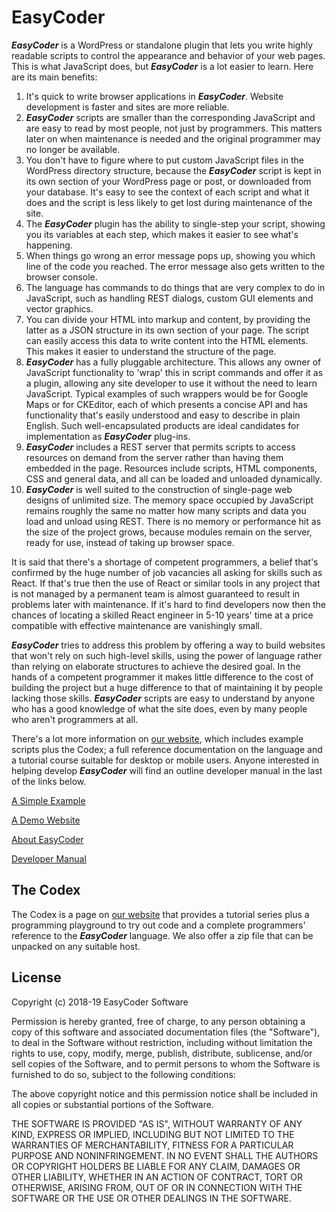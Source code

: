 # EasyCoder #

**_EasyCoder_** is a WordPress or standalone plugin that lets you write highly readable scripts to control the appearance and behavior of your web pages. This is what JavaScript does, but **_EasyCoder_** is a lot easier to learn. Here are its main benefits:

 1. It's quick to write browser applications in **_EasyCoder_**. Website development is faster and sites are more reliable.
 1. **_EasyCoder_** scripts are smaller than the corresponding JavaScript and are easy to read by most people, not just by programmers. This matters later on when maintenance is needed and the original programmer may no longer be available.
 1. You don't have to figure where to put custom JavaScript files in the WordPress directory structure, because the **_EasyCoder_** script is kept in its own section of your WordPress page or post, or downloaded from your database. It's easy to see the context of each script and what it does and the script is less likely to get lost during maintenance of the site.
 1. The **_EasyCoder_** plugin has the ability to single-step your script, showing you its variables at each step, which makes it easier to see what's happening.
 1. When things go wrong an error message pops up, showing you which line of the code you reached. The error message also gets written to the browser console.
 1. The language has commands to do things that are very complex to do in JavaScript, such as handling REST dialogs, custom GUI elements and vector graphics.
 1. You can divide your HTML into markup and content, by providing the latter as a JSON structure in its own section of your page. The script can easily access this data to write content into the HTML elements. This makes it easier to understand the structure of the page.
 1. **_EasyCoder_** has a fully pluggable architecture. This allows any owner of JavaScript functionality to 'wrap' this in script commands and offer it as a plugin, allowing any site developer to use it without the need to learn JavaScript. Typical examples of such wrappers would be for Google Maps or for CKEditor, each of which presents a concise API and has functionality that's easily understood and easy to describe in plain English. Such well-encapsulated products are ideal candidates for implementation as **_EasyCoder_** plug-ins.
 1. **_EasyCoder_** includes a REST server that permits scripts to access resources on demand from the server rather than having them embedded in the page. Resources include scripts, HTML components, CSS and general data, and all can be loaded and unloaded dynamically.
 1. **_EasyCoder_** is well suited to the construction of single-page web designs of unlimited size. The memory space occupied by JavaScript remains roughly the same no matter how many scripts and data you load and unload using REST. There is no memory or performance hit as the size of the project grows, because modules remain on the server, ready for use, instead of taking up browser space.

It is said that there's a shortage of competent programmers, a belief that's confirmed by the huge number of job vacancies all asking for skills such as React. If that's true then the use of React or similar tools in any project that is not managed by a permanent team is almost guaranteed to result in problems later with maintenance. If it's hard to find developers now then the chances of locating a skilled React engineer in 5-10 years' time at a price compatible with effective maintenance are vanishingly small.

**_EasyCoder_** tries to address this problem by offering a way to build websites that won't rely on such high-level skills, using the power of language rather than relying on elaborate structures to achieve the desired goal. In the hands of a competent programmer it makes little difference to the cost of building the project but a huge difference to that of maintaining it by people lacking those skills. **_EasyCoder_** scripts are easy to understand by anyone who has a good knowledge of what the site does, even by many people who aren't programmers at all.

There's a lot more information on [our website](https://easycoder.github.io), which includes example scripts plus the Codex; a full reference documentation on the language and a tutorial course suitable for desktop or mobile users. Anyone interested in helping develop **_EasyCoder_** will find an outline developer manual in the last of the links below.

[A Simple Example](Example.md)

[A Demo Website](DemoWebsite.md)

[About EasyCoder](AboutEasyCoder.md)

[Developer Manual](developer/Developer.md)

## The Codex ##

The Codex is a page on [our website](https://easycoder.github.io) that provides a tutorial series plus a programming playground to try out code and a complete programmers' reference to the **_EasyCoder_** language. We also offer a zip file that can be unpacked on any suitable host.

## License ##

Copyright (c) 2018-19 EasyCoder Software

Permission is hereby granted, free of charge, to any person obtaining a copy of this software and associated documentation files (the "Software"), to deal in the Software without restriction, including without limitation the rights to use, copy, modify, merge, publish, distribute, sublicense, and/or sell copies of the Software, and to permit persons to whom the Software is furnished to do so, subject to the following conditions:

The above copyright notice and this permission notice shall be included in all copies or substantial portions of the Software.

THE SOFTWARE IS PROVIDED "AS IS", WITHOUT WARRANTY OF ANY KIND, EXPRESS OR IMPLIED, INCLUDING BUT NOT LIMITED TO THE WARRANTIES OF MERCHANTABILITY, FITNESS FOR A PARTICULAR PURPOSE AND NONINFRINGEMENT. IN NO EVENT SHALL THE AUTHORS OR COPYRIGHT HOLDERS BE LIABLE FOR ANY CLAIM, DAMAGES OR OTHER LIABILITY, WHETHER IN AN ACTION OF CONTRACT, TORT OR OTHERWISE, ARISING FROM, OUT OF OR IN CONNECTION WITH THE SOFTWARE OR THE USE OR OTHER DEALINGS IN THE SOFTWARE.
